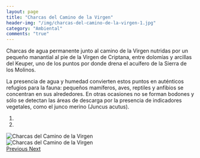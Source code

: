 ```yaml
---
layout: page
title: "Charcas del Camino de la Virgen"
header-img: "/img/charcas-del-camino-de-la-virgen-1.jpg"
category: "Ambiental"
comments: "true"
---
```



Charcas de agua permanente  junto al camino de la Virgen nutridas por un pequeño manantial al pie de la Virgen de Criptana, entre dolomías y arcillas del Keuper, uno de los puntos por donde drena el acuífero de la Sierra de los Molinos.

La presencia de agua y humedad convierten estos puntos en auténticos refugios para la fauna: pequeños mamíferos, aves, reptiles y anfibios se concentran en sus alrededores. En otras ocasiones no se forman bodones y sólo se detectan las áreas de descarga por la presencia de indicadores vegetales, como el junco merino (Juncus acutus).



<div id="myCarousel" class="carousel slide" data-ride="carousel">
  <!-- Indicators -->
  <ol class="carousel-indicators">
    <li data-target="#myCarousel" data-slide-to="0" class="active"></li>    <li data-target="#myCarousel" data-slide-to="1"></li>
  </ol>
  <!-- Wrapper for slides -->
  <div class="carousel-inner" role="listbox">
    <div class="item active">
      <img src="{{ site.github.url }}/img/charcas-del-camino-de-la-virgen-1.jpg" alt="Charcas del Camino de la Virgen">
    </div>
    <div class="item">
      <img src="{{ site.github.url }}/img/charcas-del-camino-de-la-virgen-2.jpg" alt="Charcas del Camino de la Virgen">
    </div>
  <!-- Left and right controls -->
  <a class="left carousel-control" href="#myCarousel" role="button" data-slide="prev">
    <span class="glyphicon glyphicon-chevron-left" aria-hidden="true"></span>
    <span class="sr-only">Previous</span>
  </a>
  <a class="right carousel-control" href="#myCarousel" role="button" data-slide="next">
    <span class="glyphicon glyphicon-chevron-right" aria-hidden="true"></span>
    <span class="sr-only">Next</span>
  </a>
</div>



